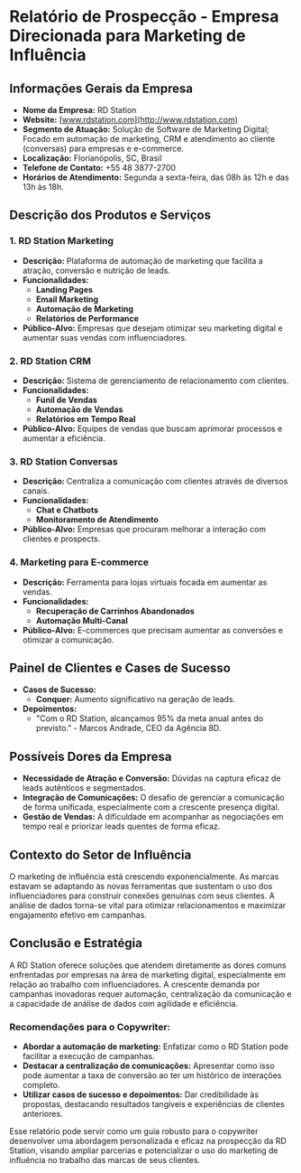# Relatório de Prospecção - Empresa Direcionada para Marketing de Influência

## Informações Gerais da Empresa
- **Nome da Empresa:** RD Station
- **Website:** [www.rdstation.com](http://www.rdstation.com)
- **Segmento de Atuação:** Solução de Software de Marketing Digital; Focado em automação de marketing, CRM e atendimento ao cliente (conversas) para empresas e e-commerce.
- **Localização:** Florianópolis, SC, Brasil
- **Telefone de Contato:** +55 48 3877-2700
- **Horários de Atendimento:** Segunda a sexta-feira, das 08h às 12h e das 13h às 18h.

## Descrição dos Produtos e Serviços
### 1. RD Station Marketing
- **Descrição:** Plataforma de automação de marketing que facilita a atração, conversão e nutrição de leads.
- **Funcionalidades:**
  - **Landing Pages**
  - **Email Marketing**
  - **Automação de Marketing**
  - **Relatórios de Performance**
- **Público-Alvo:** Empresas que desejam otimizar seu marketing digital e aumentar suas vendas com influenciadores.

### 2. RD Station CRM
- **Descrição:** Sistema de gerenciamento de relacionamento com clientes.
- **Funcionalidades:**
  - **Funil de Vendas**
  - **Automação de Vendas**
  - **Relatórios em Tempo Real**
- **Público-Alvo:** Equipes de vendas que buscam aprimorar processos e aumentar a eficiência.

### 3. RD Station Conversas
- **Descrição:** Centraliza a comunicação com clientes através de diversos canais.
- **Funcionalidades:**
  - **Chat e Chatbots**
  - **Monitoramento de Atendimento**
- **Público-Alvo:** Empresas que procuram melhorar a interação com clientes e prospects.

### 4. Marketing para E-commerce
- **Descrição:** Ferramenta para lojas virtuais focada em aumentar as vendas.
- **Funcionalidades:**
  - **Recuperação de Carrinhos Abandonados**
  - **Automação Multi-Canal**
- **Público-Alvo:** E-commerces que precisam aumentar as conversões e otimizar a comunicação.

## Painel de Clientes e Cases de Sucesso
- **Casos de Sucesso:**
  - **Conquer:** Aumento significativo na geração de leads.
- **Depoimentos:**
  - "Com o RD Station, alcançamos 95% da meta anual antes do previsto." - Marcos Andrade, CEO da Agência 8D.

## Possíveis Dores da Empresa
- **Necessidade de Atração e Conversão:** Dúvidas na captura eficaz de leads autênticos e segmentados.
- **Integração de Comunicações:** O desafio de gerenciar a comunicação de forma unificada, especialmente com a crescente presença digital.
- **Gestão de Vendas:** A dificuldade em acompanhar as negociações em tempo real e priorizar leads quentes de forma eficaz.

## Contexto do Setor de Influência
O marketing de influência está crescendo exponencialmente. As marcas estavam se adaptando às novas ferramentas que sustentam o uso dos influenciadores para construir conexões genuínas com seus clientes. A análise de dados torna-se vital para otimizar relacionamentos e maximizar engajamento efetivo em campanhas.

## Conclusão e Estratégia
A RD Station oferece soluções que atendem diretamente as dores comuns enfrentadas por empresas na área de marketing digital, especialmente em relação ao trabalho com influenciadores. A crescente demanda por campanhas inovadoras requer automação, centralização da comunicação e a capacidade de análise de dados com agilidade e eficiência.

### Recomendações para o Copywriter:
- **Abordar a automação de marketing:** Enfatizar como o RD Station pode facilitar a execução de campanhas.
- **Destacar a centralização de comunicações:** Apresentar como isso pode aumentar a taxa de conversão ao ter um histórico de interações completo.
- **Utilizar casos de sucesso e depoimentos:** Dar credibilidade às propostas, destacando resultados tangíveis e experiências de clientes anteriores.

Esse relatório pode servir como um guia robusto para o copywriter desenvolver uma abordagem personalizada e eficaz na prospecção da RD Station, visando ampliar parcerias e potencializar o uso do marketing de influência no trabalho das marcas de seus clientes.